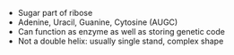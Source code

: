 - Sugar part of ribose
- Adenine, Uracil, Guanine, Cytosine (AUGC)
- Can function as enzyme as well as storing genetic code
- Not a double helix: usually single stand, complex shape